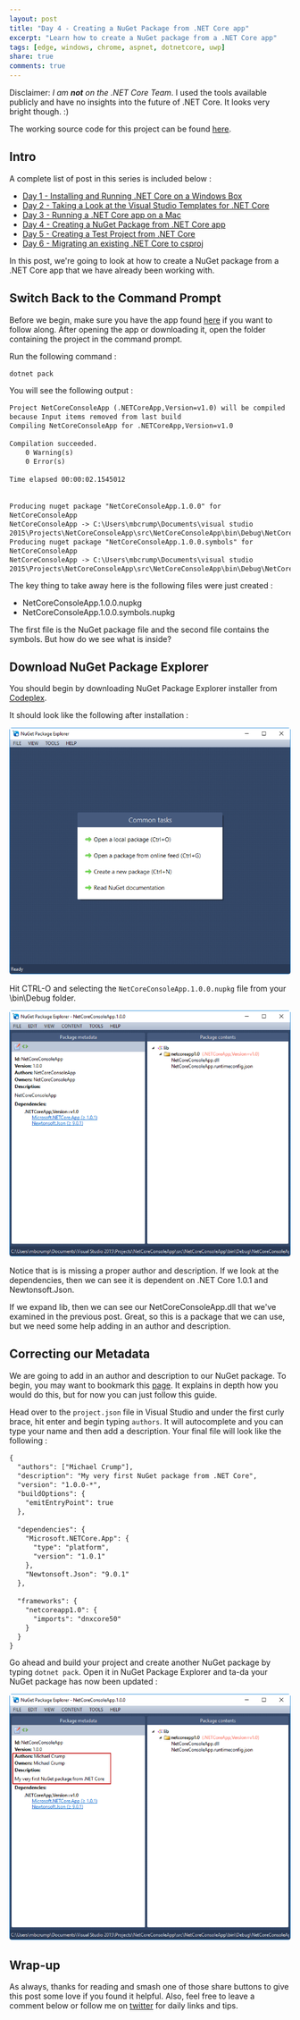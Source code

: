 ```yaml
---
layout: post
title: "Day 4 - Creating a NuGet Package from .NET Core app"
excerpt: "Learn how to create a NuGet package from a .NET Core app"
tags: [edge, windows, chrome, aspnet, dotnetcore, uwp]
share: true
comments: true
---
```


Disclaimer: *I am **not** on the .NET Core Team*. I used the tools available publicly and have no insights into the future of .NET Core. It looks very bright though. :)

The working source code for this project can be found [here](https://github.com/mbcrump/DotNetCorePlayground). 


## Intro

A complete list of post in this series is included below :

* [Day 1 - Installing and Running .NET Core on a Windows Box](http://michaelcrump.net/getting-started-with-aspnetcore/)
* [Day 2 - Taking a Look at the Visual Studio Templates for .NET Core](http://michaelcrump.net/part2-aspnetcore/)
* [Day 3 - Running a .NET Core app on a Mac](http://michaelcrump.net/part3-aspnetcore/)
* [Day 4 - Creating a NuGet Package from .NET Core app](http://michaelcrump.net/part4-aspnetcore/)
* [Day 5 - Creating a Test Project from .NET Core](http://michaelcrump.net/part5-aspnetcore/)
* [Day 6 - Migrating an existing .NET Core to csproj](http://michaelcrump.net/part6-aspnetcore/)

In this post, we're going to look at how to create a NuGet package from a .NET Core app that we have already been working with. 

## Switch Back to the Command Prompt

Before we begin, make sure you have the app found [here](https://github.com/mbcrump/DotNetCorePlayground) if you want to follow along. After opening the app or downloading it, open the folder containing the project in the command prompt. 

Run the following command : 

	dotnet pack

You will see the following output : 

	Project NetCoreConsoleApp (.NETCoreApp,Version=v1.0) will be compiled because Input items removed from last build
	Compiling NetCoreConsoleApp for .NETCoreApp,Version=v1.0
	
	Compilation succeeded.
	    0 Warning(s)
	    0 Error(s)
	
	Time elapsed 00:00:02.1545012
	
	
	Producing nuget package "NetCoreConsoleApp.1.0.0" for NetCoreConsoleApp
	NetCoreConsoleApp -> C:\Users\mbcrump\Documents\visual studio 2015\Projects\NetCoreConsoleApp\src\NetCoreConsoleApp\bin\Debug\NetCoreConsoleApp.1.0.0.nupkg
	Producing nuget package "NetCoreConsoleApp.1.0.0.symbols" for NetCoreConsoleApp
	NetCoreConsoleApp -> C:\Users\mbcrump\Documents\visual studio 2015\Projects\NetCoreConsoleApp\src\NetCoreConsoleApp\bin\Debug\NetCoreConsoleApp.1.0.0.symbols.nupkg

The key thing to take away here is the following files were just created :

* NetCoreConsoleApp.1.0.0.nupkg
* NetCoreConsoleApp.1.0.0.symbols.nupkg

The first file is the NuGet package file and the second file contains the symbols. But how do we see what is inside?

## Download NuGet Package Explorer

You should begin by downloading NuGet Package Explorer installer from [Codeplex](https://npe.codeplex.com/downloads/get/clickOnce/NuGetPackageExplorer.application). 

It should look like the following after installation :

![image](/files/nugetpackageexplorer.png)

Hit CTRL-O and selecting the `NetCoreConsoleApp.1.0.0.nupkg` file from your \bin\Debug folder. 

![image](/files/nugetpackageexplorerdll.png)

Notice that is is missing a proper author and description. If we look at the dependencies, then we can see it is dependent on .NET Core 1.0.1 and Newtonsoft.Json. 

If we expand lib, then we can see our NetCoreConsoleApp.dll that we've examined in the previous post. Great, so this is a package that we can use, but we need some help adding in an author and description. 

## Correcting our Metadata 

We are going to add in an author and description to our NuGet package. To begin, you may want to bookmark this [page](https://docs.microsoft.com/en-us/dotnet/articles/core/tools/project-json). It explains in depth how you would do this, but for now you can just follow this guide. 

Head over to the `project.json` file in Visual Studio and under the first curly brace, hit enter and begin typing `authors`. It will autocomplete and you can type your name and then add a description. Your final file will look like the following : 

	{
	  "authors": ["Michael Crump"],
	  "description": "My very first NuGet package from .NET Core",
	  "version": "1.0.0-*",
	  "buildOptions": {
	    "emitEntryPoint": true
	  },
	
	  "dependencies": {
	    "Microsoft.NETCore.App": {
	      "type": "platform",
	      "version": "1.0.1"
	    },
	    "Newtonsoft.Json": "9.0.1"
	  },
	
	  "frameworks": {
	    "netcoreapp1.0": {
	      "imports": "dnxcore50"
	    }
	  }
	}

Go ahead and build your project and create another NuGet package by typing `dotnet pack`. Open it in NuGet Package Explorer and ta-da your NuGet package has now been updated : 

![image](/files/nugetpackageexplorernameanddesc.png)

## Wrap-up

As always, thanks for reading and smash one of those share buttons to give this post some love if you found it helpful. Also, feel free to leave a comment below or follow me on [twitter](http://twitter.com/mbcrump) for daily links and tips. 